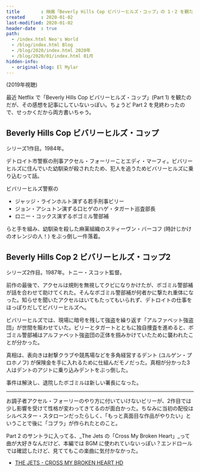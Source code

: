 ```yaml
---
title        : 映画「Beverly Hills Cop ビバリーヒルズ・コップ」の 1・2 を観た
created      : 2020-01-02
last-modified: 2020-01-02
header-date  : true
path:
  - /index.html Neo's World
  - /blog/index.html Blog
  - /blog/2020/index.html 2020年
  - /blog/2020/01/index.html 01月
hidden-info:
  - original-blog: El Mylar
---
```


(2019年視聴)

最近 Netflix で「Beverly Hills Cop ビバリーヒルズ・コップ」(Part 1) を観たのだが、その感想を記事にしていないっぽい。ちょうど Part 2 を見終わったので、せっかくだから両方書いちゃう。

## Beverly Hills Cop ビバリーヒルズ・コップ

シリーズ1作目。1984年。

デトロイト市警察の刑事アクセル・フォーリーことエディ・マーフィ。ビバリーヒルズに住んでいた幼馴染が殺されたため、犯人を追うためビバリーヒルズに乗り込むって話。

ビバリーヒルズ警察の

- ジャッジ・ラインホルト演ずる若手刑事ビリー
- ジョン・アシュトン演ずる口ヒゲのハゲ・タガート巡査部長
- ロニー・コックス演ずるボゴミル警部補

らと手を組み、幼馴染を殺した麻薬組織のスティーヴン・バーコフ (時計じかけのオレンジの人！) をぶっ倒し一件落着。

## Beverly Hills Cop 2 ビバリーヒルズ・コップ2

シリーズ2作目。1987年。トニー・スコット監督。

前作の最後で、アクセルは規則を無視してクビになりかけたが、ボゴミル警部補が話を合わせて助けてくれた。そんなボゴミル警部補が何者かに撃たれ重体になった。知らせを聞いたアクセルはいてもたってもいられず、デトロイトの仕事をほっぽりだしてビバリーヒルズへ。

ビバリーヒルズでは、現場に暗号を残して強盗を繰り返す「アルファベット強盗団」が世間を賑わせていた。ビリーとタガートとともに独自捜査を進めると、ボゴミル警部補はアルファベット強盗団の正体を掴みかけていたために襲われたことが分かった。

真相は、表向きは射撃クラブや競馬場などを多角経営するデント (ユルゲン・プロホノフ) が保険金を手に入れるために仕組んだモノだった。真相が分かった3人はデントのアジトに乗り込みデントをぶっ倒した。

事件は解決し、退院したボゴミルは新しい署長になった。

---

お調子者アクセル・フォーリーのやり方に付いていけないビリーが、2作目では少し影響を受けて性格が変わってきてるのが面白かった。ちなみに当初の配役はシルベスター・スタローンだったらしく、「もっと真面目な作品がやりたい」ということで後に「コブラ」が作られたとのこと。

Part 2 のサントラに入ってる、_The Jets の「Cross My Broken Heart」_って曲が大好きなんだけど、本編では BGM に使われていないっぽい？エンドロールでは確認したけど、見ててもこの楽曲に気付かなかった。

- [THE JETS - CROSS MY BROKEN HEART HD](https://youtube.com/watch?v=UhrqvTUZQLo)
